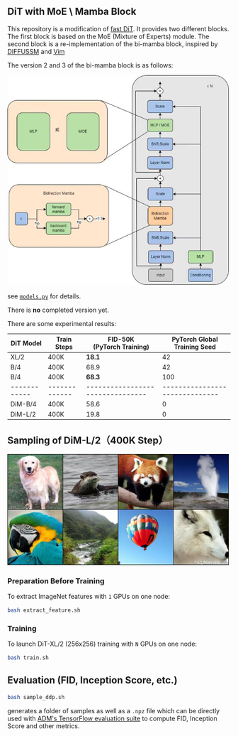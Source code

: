 ## DiT with MoE \ Mamba Block

This repository is a modification of [fast DiT](https://github.com/chuanyangjin/fast-DiT). It provides two different blocks. <br> The first block is based on the MoE (Mixture of Experts) module. The second block is a re-implementation of the bi-mamba block, inspired by [DIFFUSSM](https://arxiv.org/ads/2311.18257) and [Vim](https://github.com/hustvl/Vim) 

The version 2 and 3 of the bi-mamba block is as follows:

<img src="./assets/bimamba.jpg" alt="bi-mamba v2" width="500">

see [`models.py`](models.py) for details.

There is **no** completed version yet. 

There are some experimental results:

| DiT Model  | Train Steps | FID-50K<br> (PyTorch Training) | PyTorch Global Training Seed |
|------------|-------------|--------------------------------|------------------------------|
| XL/2       | 400K        | **18.1**                       | 42                           |
| B/4        | 400K        | 68.9                           | 42                           |
| B/4        | 400K        | **68.3**                       | 100                          |
|------------|-------------|--------------------------------|------------------------------|
| DiM-B/4    | 400K        | 58.6                           | 0                            |
| DiM-L/2    | 400K        | 19.8                           | 0                            |



## Sampling of DiM-L/2（400K Step）
<img src="./assets/dim_l_2.jpg" alt="sample" width="500">


### Preparation Before Training
To extract ImageNet features with `1` GPUs on one node:

```bash
bash extract_feature.sh
```

### Training
To launch DiT-XL/2 (256x256) training with `N` GPUs on one node:
```bash
bash train.sh
```

## Evaluation (FID, Inception Score, etc.)

```bash
bash sample_ddp.sh
```

generates a folder of samples as well as a `.npz` file which can be directly used with [ADM's TensorFlow
evaluation suite](https://github.com/openai/guided-diffusion/tree/main/evaluations) to compute FID, Inception Score and other metrics. 


